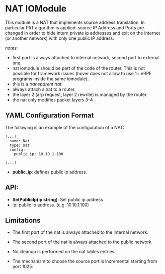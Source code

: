 # NAT IOModule

This module is a NAT that implements source address translation. In particular PAT algorithm is applied: source IP Address and Ports are changed in order to hide intern private ip addresses and exit on the internet (or another network) with only one public IP address.

*notes*:
  * first port is always attached to internal network, second port to external one.
  * nat iomodule should be part of the code of the router. This is not possible for framework issues (hover does not allow to use 1+ eBPF programs inside the same iomodule).
  * this is a *transparent nat*:
   * always attach a nat to a router.
   * the layer 2 (arp request, layer 2 rewrite) is managed by the router.
   * the nat only modifies packet layers 3-4   

## YAML Configuration Format

The following is an example of the configuration of a NAT:
```
[...]
- name: Nat
  type: nat
  config:
    public_ip: 10.10.1.100

[...]
```

  * **public_ip**: defines public ip address.

## API:
 * **SetPublicIp(ip string)**: Set public ip address
  * ip: public ip address. (e.g. 10.10.1.100)

## Limitations
 * The first port of the nat is always attached to the internal network.

 * The second port of the nat is always attached to the public network.

 * No cleanup is performed on the nat tables entries

 * The mechanism to choose the source port is incremental starting from port 1025.
